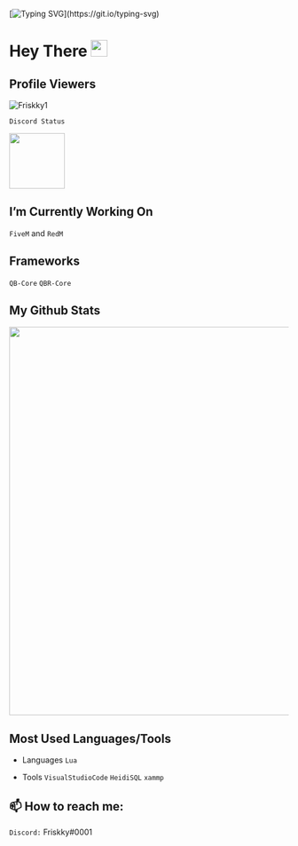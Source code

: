 [![Typing SVG](https://readme-typing-svg.demolab.com?font=Fira+Code&weight=700&pause=1000&color=A70000&width=435&lines=Welcome+To+My+Github!)](https://git.io/typing-svg)

<h1>
  Hey There
  <img src="https://media.giphy.com/media/hvRJCLFzcasrR4ia7z/giphy.gif" width="30px"/>
</h1>


## Profile Viewers
<p align="left"> <img src="https://komarev.com/ghpvc/?username=Friskky1" alt="Friskky1" /> </p>

```Discord Status```

<a href="https://discord.com/users/904390081798881294">
<img height="100px" src="[https://discord.c99.nl/widget/theme-4/904390081798881294.png](https://discord.c99.nl/widget/theme-2/904390081798881294.png)" />
</a>


## I’m Currently Working On
```FiveM``` and ```RedM``` 

## Frameworks
```QB-Core``` ```QBR-Core```

## My Github Stats
<p align="left">
 <a href=https://github.com/Friskky1><img width="700" src=https://github-readme-stats.vercel.app/api?username=Friskky1&count_private=true&show_icons=true&title_color=002b68text_color=ffffff&icon_color=002b68&hide_border=true&bg_color=000000&layout=compact&hide_title=false&hide_rank=false><a>

## Most Used Languages/Tools
-	Languages
```Lua```
	 
- Tools
```VisualStudioCode``` ```HeidiSQL``` ```xammp```

## :mailbox: How to reach me: 
```Discord:``` Friskky#0001
